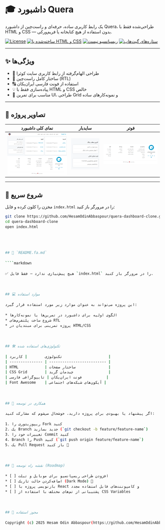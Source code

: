 # 🎓  داشبورد Quera

یک رابط کاربری ساده، حرفه‌ای و راست‌چین از داشبورد Quera، طراحی‌شده فقط با HTML و CSS — بدون استفاده از هیچ کتابخانه یا فریم‌ورکی.

[![License](https://img.shields.io/github/license/HesamOdinAbbaspour/quera-dashboard)](LICENSE)
[![ساخته‌شده با HTML و CSS](https://img.shields.io/badge/Made%20with-HTML%20%26%20CSS-blue)](#)
[![ریسپانسیو نیست](https://img.shields.io/badge/Responsive-No-red)](#)
[![ستاره‌های گیت‌هاب](https://img.shields.io/github/stars/HesamOdinAbbaspour/quera-dashboard?style=social)](https://github.com/HesamOdinAbbaspour/quera-dashboard/stargazers)

---

## ✨ ویژگی‌ها

- 🎨 طراحی الهام‌گرفته از رابط کاربری سایت کوئرا
- 📐 ساختار کامل راست‌چین (RTL)
- 🔠 استفاده از فونت فارسی ایران‌یکان
- 💡 پیاده‌سازی فقط با HTML و CSS خالص
- 🧰 مناسب برای تمرین UI، طراحی Grid و نمونه‌کارهای ساده

---

## 📸 تصاویر پروژه

| نمای کلی داشبورد | سایدبار | فوتر |
|------------------|---------|-------|
| ![Preview](assets/image/preview.png) | ![Sidebar](assets/image/sidebar.png) | ![Footer](assets/image/footer.png) |


---

## 🚀 شروع سریع

مخزن را کلون کرده و فایل `index.html` را در مرورگر باز کنید:

```bash
git clone https://github.com/HesamOdinAbbaspour/quera-dashboard-clone.git
cd quera-dashboard-clone
open index.html




## 📄 `README.fa.md`

````markdown

✅ هیچ پیش‌نیازی ندارد — فقط فایل `index.html` را در مرورگر باز کنید.



## 💻 موارد استفاده

این پروژه می‌تواند به عنوان موارد زیر مورد استفاده قرار گیرد:

* الگوی اولیه برای داشبورد در تمرین‌ها یا نمونه‌کارها
* شروع ساخت پلتفرم‌های RTL
* پروژه تمرینی برای مبتدیان در HTML/CSS



## 🛠 تکنولوژی‌های استفاده شده

| تکنولوژی        | کاربرد                     |
| --------------- | -------------------------- |
| HTML            | ساختار صفحات               |
| CSS Grid        | چیدمان گرید                |
| فونت ایران‌یکان | تایپوگرافی فارسی           |
| Font Awesome    | آیکون‌های شبکه‌های اجتماعی |



## 🧩 همکاری در توسعه

اگر پیشنهاد یا بهبودی برای پروژه دارید، خوشحال می‌شوم که مشارکت کنید:

1. ریپوزیتوری را Fork کنید
2. یک Branch جدید بسازید (`git checkout -b feature/feature-name`)
3. تغییرات خود را Commit کنید
4. Branch را Push کنید (`git push origin feature/feature-name`)
5. یک Pull Request باز کنید 🚀



## 📅 نقشه راه توسعه (Roadmap)

* [ ] افزودن طراحی ریسپانسیو برای موبایل و تبلت
* [ ] اضافه‌کردن حالت تاریک (Dark Mode) 🌙
* [ ] بازنویسی پروژه با React و کامپوننت‌های قابل استفاده مجدد
* [ ] پشتیبانی از تم‌های مختلف با استفاده از CSS Variables



## 📜 مجوز استفاده

Copyright (c) 2025 Hesam Odin Abbaspour(https://github.com/HesamOdinAbbaspour)



